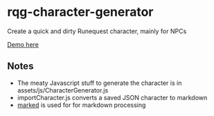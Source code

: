 # rqg-character-generator
Create a quick and dirty Runequest character, mainly for NPCs

[Demo here](https://morganconrad.github.io/rqg-character-generator/)

## Notes

 - The meaty Javascript stuff to generate the character is in assets/js/CharacterGenerator.js
 - importCharacter.js converts a saved JSON character to markdown
 - [marked](https://github.com/markedjs/marked) is used for for markdown processing


